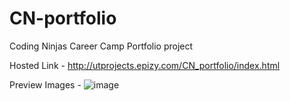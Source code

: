 # CN-portfolio
Coding Ninjas Career Camp Portfolio project

Hosted Link - http://utprojects.epizy.com/CN_portfolio/index.html


Preview Images -
![image](https://user-images.githubusercontent.com/63789702/186839532-1fa7a4c5-bee6-46ae-b9ac-6e71c0a8fd88.png)

